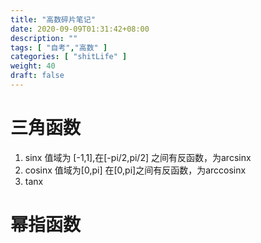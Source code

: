 ```yaml
---
title: "高数碎片笔记"
date: 2020-09-09T01:31:42+08:00
description: ""
tags: [ "自考","高数" ]
categories: [ "shitLife" ]
weight: 40
draft: false
---
```


# 三角函数
1. sinx 值域为 [-1,1],在[-pi/2,pi/2] 之间有反函数，为arcsinx
2. cosinx 值域为[0,pi] 在[0,pi]之间有反函数，为arccosinx
3. tanx 


# 幂指函数

